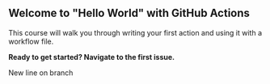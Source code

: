 ## Welcome to "Hello World" with GitHub Actions

This course will walk you through writing your first action and using it with a workflow file. 

**Ready to get started? Navigate to the first issue.**


New line on branch
